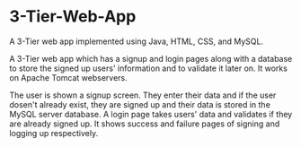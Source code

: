 # 3-Tier-Web-App
A 3-Tier web app implemented using Java, HTML, CSS, and MySQL.

A 3-Tier web app which has a signup and login pages along with a database to store the signed up users' information and to validate it later on. It works on Apache Tomcat webservers.

The user is shown a signup screen. They enter their data and if the user dosen't already exist, they are signed up and their data is stored in the MySQL server database. A login page takes users' data and validates if they are already signed up. It shows success and failure pages of signing and logging up respectively.
